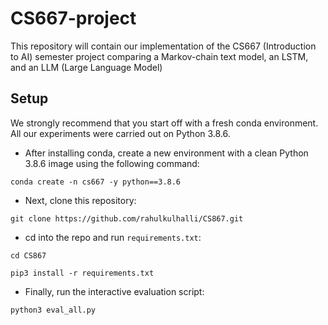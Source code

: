 # CS667-project
This repository will contain our implementation of the CS667 (Introduction to AI) semester project comparing a Markov-chain text model, an LSTM, and an LLM (Large Language Model)

## Setup

We strongly recommend that you start off with a fresh conda environment. All our experiments were carried out on Python 3.8.6.

- After installing conda, create a new environment with a clean Python 3.8.6 image using the following command:

`conda create -n cs667 -y python==3.8.6`


- Next, clone this repository:

`git clone https://github.com/rahulkulhalli/CS867.git`


- cd into the repo and run `requirements.txt`:

`cd CS867`

`pip3 install -r requirements.txt`


- Finally, run the interactive evaluation script:

`python3 eval_all.py`
